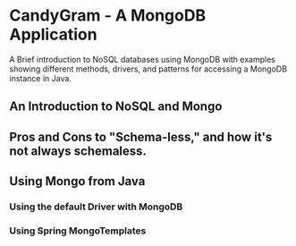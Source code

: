 # CandyGram - A MongoDB Application
A Brief introduction to NoSQL databases using MongoDB with examples showing different methods, drivers, and patterns for accessing a MongoDB instance in Java. 

## An Introduction to NoSQL and Mongo

## Pros and Cons to "Schema-less," and how it's not always schemaless.

## Using Mongo from Java

### Using the default Driver with MongoDB

### Using Spring MongoTemplates


